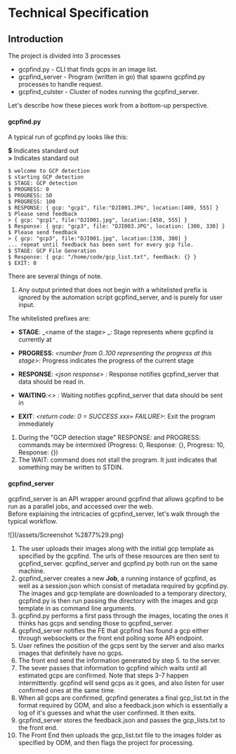 # Technical Specification

## Introduction

The project is divided into 3 processes

* gcpfind.py - CLI that finds gcps in an image list.
* gcpfind\_server - Program \(written in go\) that spawns gcpfind.py processes to handle request. 
* gcpfind\_culster - Cluster of nodes running the gcpfind\_server. 

Let's describe how these pieces work from a bottom-up perspective.

#### gcpfind.py

A typical run of gcpfind.py looks like this:

**$** Indicates standard out  
**&gt;** Indicates standard out

```
$ welcome to GCP detection
$ starting GCP detection
$ STAGE: GCP detection
$ PROGRESS: 0
$ PROGRESS: 50
$ PROGRESS: 100
$ RESPONSE: { gcp: "gcp1", file:"DJI001.JPG", location:[400, 555] }
$ Please send feedback
> { gcp: "gcp1", file:"DJI001.jpg", location:[450, 555] }
$ Response: { gcp: "gcp3", file: "DJI003.JPG", location: [300, 330] }
$ Please send feedback
> { gcp: "gcp3", file:"DJI001.jpg", location:[330, 300] }
... repeat until feedback has been sent for every gcp file. 
$ STAGE: GCP File Generation
$ Response: { gcp: "/home/code/gcp_list.txt", feedback: {} }
$ EXIT: 0
```

There are several things of note.  
1. Any output printed that does not begin with a whitelisted prefix is ignored by the automation script gcpfind\_server, and is purely for user input.

The whitelisted prefixes are:

* **STAGE**: _&lt;name of the stage&gt; _: Stage represents where gcpfind is currently at

* **PROGRESS**: _&lt;number from 0..100 representing the progress at this stage&gt;_: Progress indicates the progress of the current stage

* **RESPONSE**: _&lt;json response&gt;_ : Response notifies gcpfind\_server that data should be read in.
* **WAITING**:_&lt;&gt;_ : Waiting notifies gcpfind\_server that data should be sent in
* **EXIT**: _&lt;return code: 0 = SUCCESS xxx= FAILURE&gt;_: Exit the program immediately

1. During the "GCP detection stage" RESPONSE: and PROGRESS: commands may be intermixed \(Progress: 0, Response: {}, Progress: 10, Response: {}\)
2. The WAIT: command does not stall the program. It just indicates that something may be written to STDIN. 

#### gcpfind\_server

gcpfind\_server is an API wrapper around gcpfind that allows gcpfind to be run as a parallel jobs, and accessed over the web.   
Before explaining the intricacies of gcpfind\_server, let's walk through the typical workflow.

![](/assets/Screenshot %2877%29.png)

1. The user uploads their images along with the initial gcp template as specified by the gcpfind. The urls of these resources are then sent to gcpfind\_server. gcpfind\_server and gcpfind.py both run on the same machine. 
2. gcpfind\_server creates a new **Job**, a running instance of gcpfind, as well as a session.json which consist of metadata required by gcpfind.py. The images and gcp template are downloaded to a temporary directory, gcpfind.py is then run passing the directory with the images and gcp template in as command line arguments. 
3. gcpfind.py performs a first pass through the images, locating the ones it thinks has gcps and sending those to gcpfind\_server.
4. gcpfind\_server notifies the FE that gcpfind has found a gcp either through websockets or the front end polling some API endpoint. 
5. User refines the position of the gcps sent by the server and also marks images that definitely have no gcps. 
6. The front end send the information generated by step 5. to the server. 
7. The sever passes that information to gcpfind which waits until all estimated gcps are confirmed. Note that steps 3-7 happen intermittently. gcpfind will send gcps as it goes, and also listen for user confirmed ones at the same time. 
8. When all gcps are confirmed, gcpfind generates a final gcp_list.txt in the format required by ODM, and also a feedback.json which is essentially a log of it's guesses and what the user confirmed. It then exits. 
9. gcpfind\_server stores the feedback.json and passes the gcp_lists.txt to the front end. 
10. The Front End then uploads the gcp_list.txt file to the images folder as specified by ODM, and then flags the project for processing.
 


